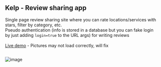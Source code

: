 ## Kelp - Review sharing app
Single page review sharing site where you can rate locations/services with stars, filter by category, etc. <br> Pseudo authentication (info is stored in a database but you can fake login by just adding `login=true` to the URL args) for writing reviews <br> <br>
[Live demo](https://kelp-production-028e.up.railway.app/) - Pictures may not load correctly, will fix
##
![image](https://github.com/user-attachments/assets/0abb83aa-9d69-4b59-a1c4-bb8a9474f7f2)
